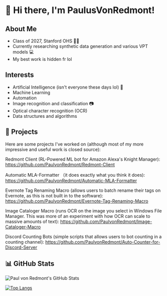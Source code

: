 # 👋 Hi there, I'm PaulusVonRedmont!

## About Me 
- Class of 2027, Stanford OHS :student:
- Currently researching synthetic data generation and various VPT models :computer:
- My best work is hidden fr lol

## Interests
- Artificial Intelligence (isn't everyone these days lol) :robot:
- Machine Learning 
- Automation
- Image recognition and classification :camera:
- Optical character recognition (OCR) 
- Data structures and algorithms

## 🚀 Projects

Here are some projects I've worked on (although most of my more impressive and useful work is closed source): 

Redmont Client (RL-Powered ML bot for Amazon Alexa's Knight Manager): https://github.com/PaulvonRedmont/Redmont-Client


Automatic MLA-Formatter （it does exactly what you think it does): https://github.com/PaulvonRedmont/Automatic-MLA-Formatter


Evernote Tag Renaming Macro (allows users to batch rename their tags on Evernote, as this is not built in to the software): https://github.com/PaulvonRedmont/Evernote-Tag-Renaming-Macro


Image Cataloger Macro (runs OCR on the image you select in Windows File Manager. This was more of an experiment with how OCR can scale to massive amounts of text): https://github.com/PaulvonRedmont/Image-Cataloger-Macro


Discord Counting Bots (simple scripts that allows users to bot counting in a counting channel): https://github.com/PaulvonRedmont/Auto-Counter-for-Discord-Server

## 📊 GitHub Stats

![Paul von Redmont's GitHub Stats](https://github-readme-stats.vercel.app/api?username=PaulvonRedmont&show_icons=true)

[![Top Langs](https://github-readme-stats.vercel.app/api/top-langs/?username=PaulvonRedmont&layout=compact)](https://github.com/your_username/github-readme-stats)
